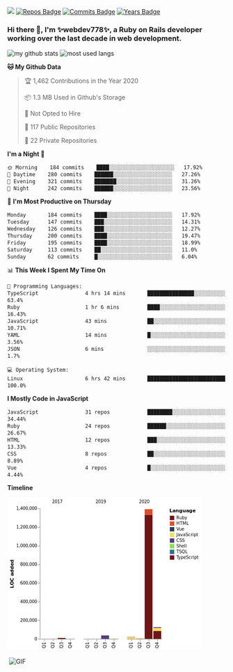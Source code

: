 ![](https://visitor-badge.glitch.me/badge?page_id=webdev778.webdev778)
[![Repos Badge](https://badges.pufler.dev/repos/webdev778)](https://badges.pufler.dev)
[![Commits Badge](https://badges.pufler.dev/commits/monthly/webdev778)](https://badges.pufler.dev)
[![Years Badge](https://badges.pufler.dev/years/webdev778)](https://badges.pufler.dev)
### Hi there 👋, I'm ✨webdev778✨, a Ruby on Rails developer working over the last decade in web development.


![my github stats](https://github-readme-stats.vercel.app/api?username=webdev778&show_icons=true&theme=tokyonight&line_height=27)
![most used langs](https://github-readme-stats.vercel.app/api/top-langs/?username=webdev778&hide=css,html&theme=tokyonight)

<!--START_SECTION:waka-->
**🐱 My Github Data** 

> 🏆 1,462 Contributions in the Year 2020
 > 
> 📦 1.3 MB Used in Github's Storage 
 > 
> 🚫 Not Opted to Hire
 > 
> 📜 117 Public Repositories 
 > 
> 🔑 22 Private Repositories  
 > 
**I'm a Night 🦉** 

```text
🌞 Morning    184 commits    ████░░░░░░░░░░░░░░░░░░░░░   17.92% 
🌆 Daytime    280 commits    ██████░░░░░░░░░░░░░░░░░░░   27.26% 
🌃 Evening    321 commits    ███████░░░░░░░░░░░░░░░░░░   31.26% 
🌙 Night      242 commits    ██████░░░░░░░░░░░░░░░░░░░   23.56%

```
📅 **I'm Most Productive on Thursday** 

```text
Monday       184 commits    ████░░░░░░░░░░░░░░░░░░░░░   17.92% 
Tuesday      147 commits    ███░░░░░░░░░░░░░░░░░░░░░░   14.31% 
Wednesday    126 commits    ███░░░░░░░░░░░░░░░░░░░░░░   12.27% 
Thursday     200 commits    ████░░░░░░░░░░░░░░░░░░░░░   19.47% 
Friday       195 commits    ████░░░░░░░░░░░░░░░░░░░░░   18.99% 
Saturday     113 commits    ██░░░░░░░░░░░░░░░░░░░░░░░   11.0% 
Sunday       62 commits     █░░░░░░░░░░░░░░░░░░░░░░░░   6.04%

```


📊 **This Week I Spent My Time On** 

```text
💬 Programming Languages: 
TypeScript               4 hrs 14 mins       ███████████████░░░░░░░░░░   63.4% 
Ruby                     1 hr 6 mins         ████░░░░░░░░░░░░░░░░░░░░░   16.43% 
JavaScript               43 mins             ██░░░░░░░░░░░░░░░░░░░░░░░   10.71% 
YAML                     14 mins             █░░░░░░░░░░░░░░░░░░░░░░░░   3.56% 
JSON                     6 mins              ░░░░░░░░░░░░░░░░░░░░░░░░░   1.7%

💻 Operating System: 
Linux                    6 hrs 42 mins       █████████████████████████   100.0%

```

**I Mostly Code in JavaScript** 

```text
JavaScript               31 repos            ████████░░░░░░░░░░░░░░░░░   34.44% 
Ruby                     24 repos            ██████░░░░░░░░░░░░░░░░░░░   26.67% 
HTML                     12 repos            ███░░░░░░░░░░░░░░░░░░░░░░   13.33% 
CSS                      8 repos             ██░░░░░░░░░░░░░░░░░░░░░░░   8.89% 
Vue                      4 repos             █░░░░░░░░░░░░░░░░░░░░░░░░   4.44%

```


**Timeline**

![Chart not found](https://raw.githubusercontent.com/webdev778/webdev778/master/charts/bar_graph.png) 


<!--END_SECTION:waka-->

<img align="right" alt="GIF" src="https://github.com/webdev778/webdev778/blob/main/code.gif?raw=true" width="500" height="320" />

<!--
**webdev778/webdev778** is a ✨ _special_ ✨ repository because its `README.md` (this file) appears on your GitHub profile.

Here are some ideas to get you started:

- 🔭 I’m currently working on ...
- 🌱 I’m currently learning ...
- 👯 I’m looking to collaborate on ...
- 🤔 I’m looking for help with ...
- 💬 Ask me about ...
- 📫 How to reach me: ...
- 😄 Pronouns: ...
- ⚡ Fun fact: ...
-->
